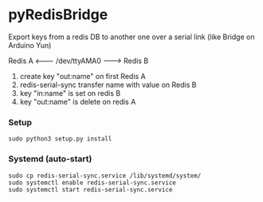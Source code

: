 # pyRedisBridge

Export keys from a redis DB to another one over a serial link (like Bridge on Arduino Yun)


Redis A <--- /dev/ttyAMA0 ---> Redis B

1. create key "out:name" on first Redis A
2. redis-serial-sync transfer name with value on Redis B
3. key "in:name" is set on redis B
4. key "out:name" is delete on redis A

### Setup

    sudo python3 setup.py install

### Systemd (auto-start)

    sudo cp redis-serial-sync.service /lib/systemd/system/
    sudo systemctl enable redis-serial-sync.service
    sudo systemctl start redis-serial-sync.service
  

